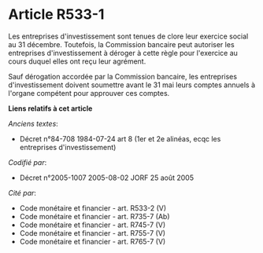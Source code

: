 # Article R533-1

Les entreprises d'investissement sont tenues de clore leur exercice social au 31 décembre. Toutefois, la Commission bancaire
peut autoriser les entreprises d'investissement à déroger à cette règle pour l'exercice au cours duquel elles ont reçu leur
agrément.

Sauf dérogation accordée par la Commission bancaire, les entreprises d'investissement doivent soumettre avant le 31 mai leurs
comptes annuels à l'organe compétent pour approuver ces comptes.

**Liens relatifs à cet article**

_Anciens textes_:

  - Décret n°84-708 1984-07-24 art 8 (1er et 2e alinéas, ecqc les entreprises d'investissement)

_Codifié par_:

  - Décret n°2005-1007 2005-08-02 JORF 25 août 2005

_Cité par_:

  - Code monétaire et financier - art. R533-2 (V)
  - Code monétaire et financier - art. R735-7 (Ab)
  - Code monétaire et financier - art. R745-7 (V)
  - Code monétaire et financier - art. R755-7 (V)
  - Code monétaire et financier - art. R765-7 (V)
